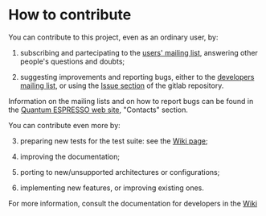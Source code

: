 # How to contribute
You can contribute to this project, even as an ordinary user, by:

1. subscribing and partecipating to the [users' mailing list](https://lists.quantum-espresso.org/mailman/listinfo/users), answering other people's questions
and doubts;

2. suggesting improvements and reporting bugs, either to the [developers mailing list](https://lists.quantum-espresso.org/mailman/listinfo/users),
or using the [Issue section](https://gitlab.com/QEF/q-e/issues) of the gitlab repository.

Information on the mailing lists and on how to report bugs can be found in the
[Quantum ESPRESSO web site](https://www.quantum-espresso.org), "Contacts" section.

You can contribute even more by:

3.  preparing new tests for the test suite: see the
[Wiki page](https://gitlab.com/QEF/q-e/wikis/Test-suite-and-test-farm);

4.  improving the documentation;

5.  porting to new/unsupported architectures or configurations;

6.  implementing new features, or improving existing ones.

For more information, consult the documentation for developers in the
[Wiki](https://gitlab.com/QEF/q-e/wikis/home)
